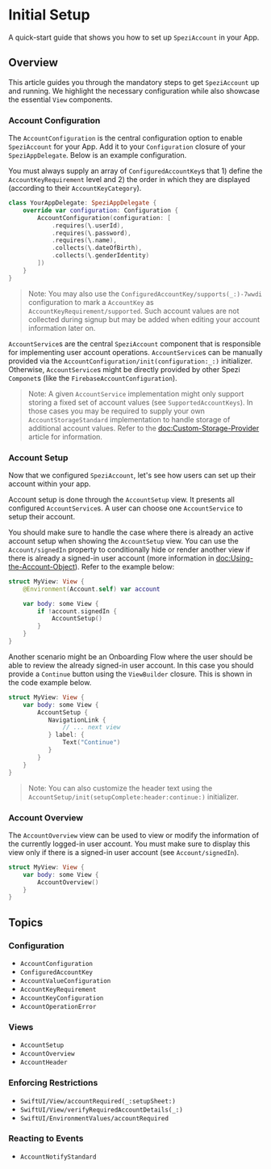# Initial Setup

<!--

This source file is part of the Spezi open-source project

SPDX-FileCopyrightText: 2023 Stanford University and the project authors (see CONTRIBUTORS.md)

SPDX-License-Identifier: MIT

-->

A quick-start guide that shows you how to set up ``SpeziAccount`` in your App.

## Overview

This article guides you through the mandatory steps to get `SpeziAccount` up and running. We highlight the necessary
configuration while also showcase the essential `View` components.

### Account Configuration

The ``AccountConfiguration`` is the central configuration option to enable ``SpeziAccount`` for your App. Add it
to your `Configuration` closure of your `SpeziAppDelegate`.
Below is an example configuration.

You must always supply an array of ``ConfiguredAccountKey``s that 1) define the ``AccountKeyRequirement`` level
and 2) the order in which they are displayed (according to their ``AccountKeyCategory``).

```swift
class YourAppDelegate: SpeziAppDelegate {
    override var configuration: Configuration {
        AccountConfiguration(configuration: [
            .requires(\.userId),
            .requires(\.password),
            .requires(\.name),
            .collects(\.dateOfBirth),
            .collects(\.genderIdentity)
        ])
    }
}
```

> Note: You may also use the ``ConfiguredAccountKey/supports(_:)-7wwdi`` configuration to mark a ``AccountKey`` as
    ``AccountKeyRequirement/supported``. Such account values are not collected during signup but may be added when
    editing your account information later on.

``AccountService``s are the central ``SpeziAccount`` component that is responsible for implementing user account
operations. ``AccountService``s can be manually provided via the ``AccountConfiguration/init(configuration:_:)``  initializer.
Otherwise, ``AccountService``s might be directly provided by other Spezi `Componet`s (like the `FirebaseAccountConfiguration`).

> Note: A given ``AccountService`` implementation might only support storing a fixed set of account values (see ``SupportedAccountKeys``).
    In those cases you may be required to supply your own ``AccountStorageStandard`` implementation
    to handle storage of additional account values. Refer to the <doc:Custom-Storage-Provider> article for information.

### Account Setup

Now that we configured ``SpeziAccount``, let's see how users can set up their account within your app.

Account setup is done through the ``AccountSetup`` view. It presents all configured ``AccountService``s. A user can choose one
``AccountService`` to setup their account.

You should make sure to handle the case where there is already an active account setup when showing the ``AccountSetup`` view.
You can use the ``Account/signedIn`` property to conditionally hide or render another view if there is already a signed-in user account
(more information in <doc:Using-the-Account-Object>). Refer to the example below:

```swift
struct MyView: View {
    @Environment(Account.self) var account

    var body: some View {
        if !account.signedIn {
            AccountSetup()
        }
    }
}
```

Another scenario might be an Onboarding Flow where the user should be able to review the already signed-in user account.
In this case you should provide a `Continue` button using the `ViewBuilder` closure. This is shown in the code example below.

```swift
struct MyView: View {
    var body: some View {
        AccountSetup {
           NavigationLink {
               // ... next view
           } label: {
               Text("Continue")
           }
        }
    }
}
```

> Note: You can also customize the header text using the ``AccountSetup/init(setupComplete:header:continue:)`` initializer.

### Account Overview

The ``AccountOverview`` view can be used to view or modify the information of the currently logged-in user account.
You must make sure to display this view only if there is a signed-in user account (see ``Account/signedIn``).

```swift
struct MyView: View {
    var body: some View {
        AccountOverview()
    }
}
```

## Topics

### Configuration

- ``AccountConfiguration``
- ``ConfiguredAccountKey``
- ``AccountValueConfiguration``
- ``AccountKeyRequirement``
- ``AccountKeyConfiguration``
- ``AccountOperationError``

### Views

- ``AccountSetup``
- ``AccountOverview``
- ``AccountHeader``

### Enforcing Restrictions

- ``SwiftUI/View/accountRequired(_:setupSheet:)``
- ``SwiftUI/View/verifyRequiredAccountDetails(_:)``
- ``SwiftUI/EnvironmentValues/accountRequired``

### Reacting to Events

- ``AccountNotifyStandard``
